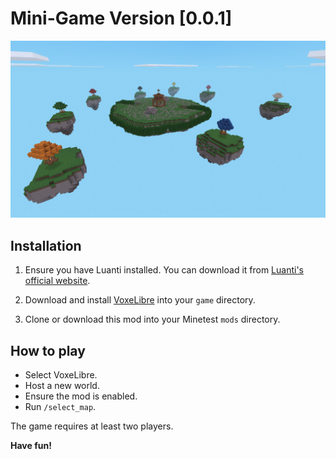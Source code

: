 # Mini-Game Version [0.0.1]

![The Giant Circle](screenshot.png)

## Installation

1. Ensure you have Luanti installed. You can download it from [Luanti's official website](https://www.minetest.net/downloads/).

2. Download and install [VoxeLibre](https://github.com/VoxeLibre/VoxeLibre) into your `game` directory.

3. Clone or download this mod into your Minetest `mods` directory.

## How to play

- Select VoxeLibre.
- Host a new world.
- Ensure the mod is enabled.
- Run `/select_map`.

The game requires at least two players.

**Have fun!**